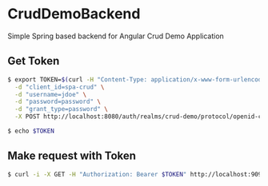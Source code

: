 # CrudDemoBackend
Simple Spring based backend for Angular Crud Demo Application

## Get Token
```bash
$ export TOKEN=$(curl -H "Content-Type: application/x-www-form-urlencoded" \
  -d "client_id=spa-crud" \
  -d "username=jdoe" \
  -d "password=password" \
  -d "grant_type=password" \
  -X POST http://localhost:8080/auth/realms/crud-demo/protocol/openid-connect/token | jq -r .access_token)

$ echo $TOKEN
```

## Make request with Token
```bash
$ curl -i -X GET -H "Authorization: Bearer $TOKEN" http://localhost:9090/posts
```